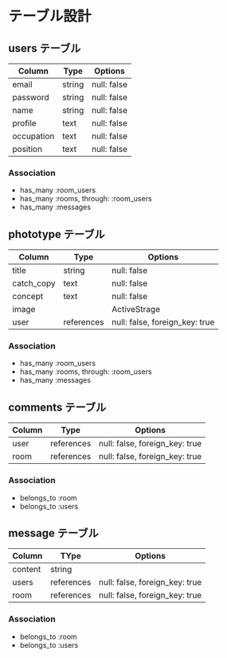 # テーブル設計

## users テーブル

| Column             | Type   | Options     |
| ------------------ | ------ | ----------- |
| email              | string | null: false |
| password           | string | null: false |
| name               | string | null: false |
| profile            | text   | null: false |
| occupation         | text   | null: false |
| position           | text   | null: false |

### Association

- has_many :room_users
- has_many :rooms, through: :room_users
- has_many :messages

## phototype テーブル

| Column             | Type         | Options                        |
| ------------------ | ------------ | ------------------------------ |
| title              | string       | null: false                    |
| catch_copy         | text         | null: false                    |
| concept            | text         | null: false                    |
| image              |              | ActiveStrage                   |
| user               | references   | null: false, foreign_key: true |

### Association

- has_many :room_users
- has_many :rooms, through: :room_users
- has_many :messages

## comments テーブル

| Column | Type       | Options                        |
| ------ | ---------- | ------------------------------ |
| user   | references | null: false, foreign_key: true |
| room   | references | null: false, foreign_key: true |

### Association

- belongs_to :room
- belongs_to :users

## message テーブル

| Column  | TYpe       | Options                        |
| ------- | ---------- | ------------------------------ |
| content | string     |                                |
| users   | references | null: false, foreign_key: true |
| room    | references | null: false, foreign_key: true |

### Association

- belongs_to :room
- belongs_to :users